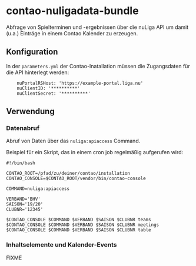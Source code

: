 # contao-nuligadata-bundle

Abfrage von Spielterminen und -ergebnissen über die nuLiga API um damit (u.a.) Einträge in einem
Contao Kalender zu erzeugen.


## Konfiguration

In der `parameters.yml` der Contao-Inatallation müssen die Zugangsdaten für die API hinterlegt werden:

```
    nuPortalRSHost: 'https://example-portal.liga.nu'
    nuClientID: '**********'
    nuClientSecret: '**********'
```

## Verwendung

### Datenabruf

Abruf von Daten über das `nuliga:apiaccess` Command. 

Beispiel für ein Skript, das in einem cron job regelmäßig aufgerufen wird:

```
#!/bin/bash

CONTAO_ROOT=/pfad/zu/deiner/contao/installation
CONTAO_CONSOLE=$CONTAO_ROOT/vendor/bin/contao-console
 
COMMAND=nuliga:apiaccess

VERBAND='BHV'
SAISON='19/20'
CLUBNR='12345'

$CONTAO_CONSOLE $COMMAND $VERBAND $SAISON $CLUBNR teams
$CONTAO_CONSOLE $COMMAND $VERBAND $SAISON $CLUBNR meetings
$CONTAO_CONSOLE $COMMAND $VERBAND $SAISON $CLUBNR table
```

### Inhaltselemente und Kalender-Events

FIXME
